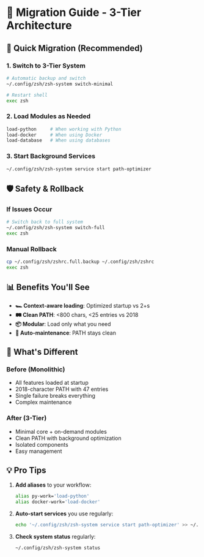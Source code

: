 # 🔄 Migration Guide - 3-Tier Architecture

## 🚀 **Quick Migration (Recommended)**

### **1. Switch to 3-Tier System**
```bash
# Automatic backup and switch
~/.config/zsh/zsh-system switch-minimal

# Restart shell
exec zsh
```

### **2. Load Modules as Needed**
```bash
load-python     # When working with Python
load-docker     # When using Docker
load-database   # When using databases
```

### **3. Start Background Services**
```bash
~/.config/zsh/zsh-system service start path-optimizer
```

## 🛡️ **Safety & Rollback**

### **If Issues Occur**
```bash
# Switch back to full system
~/.config/zsh/zsh-system switch-full
exec zsh
```

### **Manual Rollback**
```bash
cp ~/.config/zsh/zshrc.full.backup ~/.config/zsh/zshrc
exec zsh
```

## 📊 **Benefits You'll See**

- **🏎️ Context-aware loading**: Optimized startup vs 2+s
- **🛤️ Clean PATH**: <800 chars, <25 entries vs 2018
- **📦 Modular**: Load only what you need
- **🔧 Auto-maintenance**: PATH stays clean

## 🎯 **What's Different**

### **Before (Monolithic)**
- All features loaded at startup
- 2018-character PATH with 47 entries
- Single failure breaks everything
- Complex maintenance

### **After (3-Tier)**
- Minimal core + on-demand modules
- Clean PATH with background optimization
- Isolated components
- Easy management

## 💡 **Pro Tips**

1. **Add aliases** to your workflow:
   ```bash
   alias py-work='load-python'
   alias docker-work='load-docker'
   ```

2. **Auto-start services** you use regularly:
   ```bash
   echo '~/.config/zsh/zsh-system service start path-optimizer' >> ~/.zprofile
   ```

3. **Check system status** regularly:
   ```bash
   ~/.config/zsh/zsh-system status
   ```